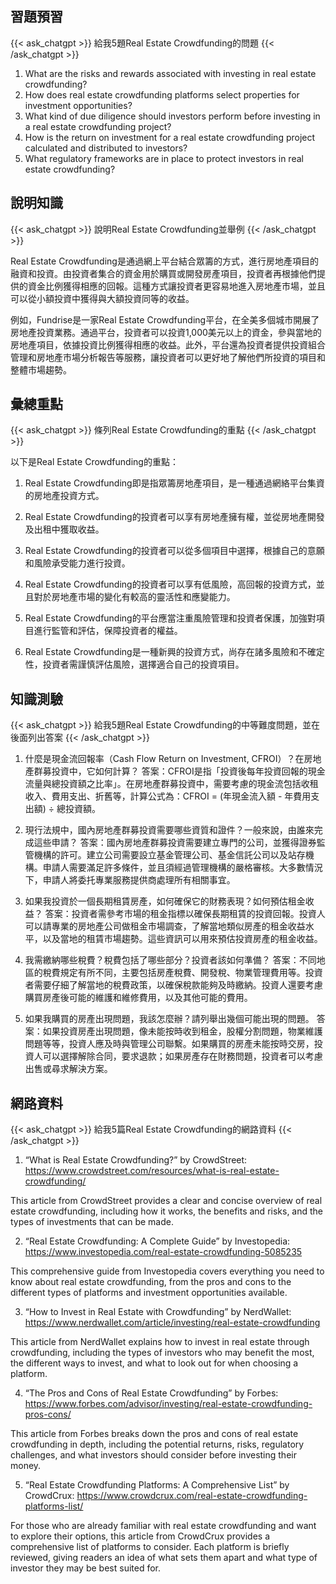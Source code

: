 ## 習題預習
{{< ask_chatgpt >}}
給我5題Real Estate Crowdfunding的問題
{{< /ask_chatgpt >}}



1. What are the risks and rewards associated with investing in real estate crowdfunding?
2. How does real estate crowdfunding platforms select properties for investment opportunities?
3. What kind of due diligence should investors perform before investing in a real estate crowdfunding project?
4. How is the return on investment for a real estate crowdfunding project calculated and distributed to investors?
5. What regulatory frameworks are in place to protect investors in real estate crowdfunding?   

## 說明知識
{{< ask_chatgpt >}}
說明Real Estate Crowdfunding並舉例
{{< /ask_chatgpt >}}



Real Estate Crowdfunding是通過網上平台結合眾籌的方式，進行房地產項目的融資和投資。由投資者集合的資金用於購買或開發房產項目，投資者再根據他們提供的資金比例獲得相應的回報。這種方式讓投資者更容易地進入房地產市場，並且可以從小額投資中獲得與大額投資同等的收益。

例如，Fundrise是一家Real Estate Crowdfunding平台，在全美多個城市開展了房地產投資業務。通過平台，投資者可以投資1,000美元以上的資金，參與當地的房地產項目，依據投資比例獲得相應的收益。此外，平台還為投資者提供投資組合管理和房地產市場分析報告等服務，讓投資者可以更好地了解他們所投資的項目和整體市場趨勢。   

## 彙總重點
{{< ask_chatgpt >}}
條列Real Estate Crowdfunding的重點
{{< /ask_chatgpt >}}



以下是Real Estate Crowdfunding的重點：

1. Real Estate Crowdfunding即是指眾籌房地產項目，是一種通過網絡平台集資的房地產投資方式。

2. Real Estate Crowdfunding的投資者可以享有房地產擁有權，並從房地產開發及出租中獲取收益。

3. Real Estate Crowdfunding的投資者可以從多個項目中選擇，根據自己的意願和風險承受能力進行投資。

4. Real Estate Crowdfunding的投資者可以享有低風險，高回報的投資方式，並且對於房地產市場的變化有較高的靈活性和應變能力。

5. Real Estate Crowdfunding的平台應當注重風險管理和投資者保護，加強對項目進行監管和評估，保障投資者的權益。

6. Real Estate Crowdfunding是一種新興的投資方式，尚存在諸多風險和不確定性，投資者需謹慎評估風險，選擇適合自己的投資項目。   

## 知識測驗
{{< ask_chatgpt >}}
給我5題Real Estate Crowdfunding的中等難度問題，並在後面列出答案
{{< /ask_chatgpt >}}



1. 什麼是現金流回報率（Cash Flow Return on Investment, CFROI）？在房地產群募投資中，它如何計算？
答案：CFROI是指「投資後每年投資回報的現金流量與總投資額之比率」。在房地產群募投資中，需要考慮的現金流包括收租收入、費用支出、折舊等，計算公式為：CFROI = (年現金流入額 - 年費用支出額) ÷ 總投資額。

2. 現行法規中，國內房地產群募投資需要哪些資質和證件？一般來說，由誰來完成這些申請？
答案：國內房地產群募投資需要建立專門的公司，並獲得證券監管機構的許可。建立公司需要設立基金管理公司、基金信託公司以及站存機構。申請人需要滿足許多條件，並且須經過管理機構的嚴格審核。大多數情況下，申請人將委托專業服務提供商處理所有相關事宜。

3. 如果我投資於一個長期租賃房產，如何確保它的財務表現？如何預估租金收益？
答案：投資者需參考市場的租金指標以確保長期租賃的投資回報。投資人可以請專業的房地產公司做租金市場調查，了解當地類似房產的租金收益水平，以及當地的租賃市場趨勢。這些資訊可以用來預估投資房產的租金收益。

4. 我需繳納哪些稅費？稅費包括了哪些部分？投資者該如何準備？ 
答案：不同地區的稅費規定有所不同，主要包括房產稅費、開發稅、物業管理費用等。投資者需要仔細了解當地的稅費政策，以確保稅款能夠及時繳納。投資人還要考慮購買房產後可能的維護和維修費用，以及其他可能的費用。

5. 如果我購買的房產出現問題，我該怎麼辦？請列舉出幾個可能出現的問題。
答案：如果投資房產出現問題，像未能按時收到租金，股權分割問題，物業維護問題等等，投資人應及時與管理公司聯繫。如果購買的房產未能按時交房，投資人可以選擇解除合同，要求退款；如果房產存在財務問題，投資者可以考慮出售或尋求解決方案。   

## 網路資料
{{< ask_chatgpt >}}
給我5篇Real Estate Crowdfunding的網路資料
{{< /ask_chatgpt >}}



1. “What is Real Estate Crowdfunding?” by CrowdStreet:
https://www.crowdstreet.com/resources/what-is-real-estate-crowdfunding/

This article from CrowdStreet provides a clear and concise overview of real estate crowdfunding, including how it works, the benefits and risks, and the types of investments that can be made.

2. “Real Estate Crowdfunding: A Complete Guide” by Investopedia:
https://www.investopedia.com/real-estate-crowdfunding-5085235

This comprehensive guide from Investopedia covers everything you need to know about real estate crowdfunding, from the pros and cons to the different types of platforms and investment opportunities available.

3. “How to Invest in Real Estate with Crowdfunding” by NerdWallet:
https://www.nerdwallet.com/article/investing/real-estate-crowdfunding

This article from NerdWallet explains how to invest in real estate through crowdfunding, including the types of investors who may benefit the most, the different ways to invest, and what to look out for when choosing a platform.

4. “The Pros and Cons of Real Estate Crowdfunding” by Forbes:
https://www.forbes.com/advisor/investing/real-estate-crowdfunding-pros-cons/

This article from Forbes breaks down the pros and cons of real estate crowdfunding in depth, including the potential returns, risks, regulatory challenges, and what investors should consider before investing their money.

5. “Real Estate Crowdfunding Platforms: A Comprehensive List” by CrowdCrux:
https://www.crowdcrux.com/real-estate-crowdfunding-platforms-list/

For those who are already familiar with real estate crowdfunding and want to explore their options, this article from CrowdCrux provides a comprehensive list of platforms to consider. Each platform is briefly reviewed, giving readers an idea of what sets them apart and what type of investor they may be best suited for.   


